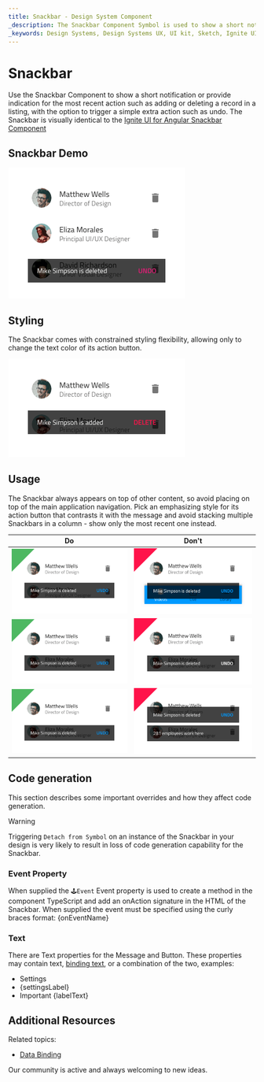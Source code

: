 ```yaml
---
title: Snackbar - Design System Component
_description: The Snackbar Component Symbol is used to show a short notification or indicate the last action performed by the user.
_keywords: Design Systems, Design Systems UX, UI kit, Sketch, Ignite UI for Angular, Sketch to Angular, Sketch to Angular, Angular, Angular Design System, Export code from Sketch, Design Kits for Angular, Sketch HTML, Sketch to HTML, Sketch UI kits
---
```


# Snackbar

Use the Snackbar Component to show a short notification or provide indication for the most recent action such as adding or deleting a record in a listing, with the option to trigger a simple extra action such as undo. The Snackbar is visually identical to the [Ignite UI for Angular Snackbar Component](https://www.infragistics.com/products/ignite-ui-angular/angular/components/snackbar.html)

## Snackbar Demo

<img class="responsive-img" src="../images/snackbar_demo.png" srcset="../images/snackbar_demo@2x.png 2x" />

## Styling

The Snackbar comes with constrained styling flexibility, allowing only to change the text color of its action button.

<img class="responsive-img" src="../images/snackbar_styling.png" srcset="../images/snackbar_styling@2x.png 2x" />

## Usage

The Snackbar always appears on top of other content, so avoid placing on top of the main application navigation. Pick an emphasizing style for its action button that contrasts it with the message and avoid stacking multiple Snackbars in a column - show only the most recent one instead.

| Do                              | Don't                             |
| ------------------------------- | --------------------------------- |
| <img class="responsive-img" src="../images/snackbar_do1.png" srcset="../images/snackbar_do1@2x.png 2x" /> | <img class="responsive-img" src="../images/snackbar_dont1.png" srcset="../images/snackbar_dont1@2x.png 2x" /> |
| <img class="responsive-img" src="../images/snackbar_do2.png" srcset="../images/snackbar_do2@2x.png 2x" /> | <img class="responsive-img" src="../images/snackbar_dont2.png" srcset="../images/snackbar_dont2@2x.png 2x" /> |
| <img class="responsive-img" src="../images/snackbar_do3.png" srcset="../images/snackbar_do3@2x.png 2x" /> | <img class="responsive-img" src="../images/snackbar_dont3.png" srcset="../images/snackbar_dont3@2x.png 2x" /> |

## Code generation

This section describes some important overrides and how they affect code generation.

> [!WARNING]
> Triggering `Detach from Symbol` on an instance of the Snackbar in your design is very likely to result in loss of code generation capability for the Snackbar.

### Event Property

When supplied the `🕹️Event` Event property is used to create a method in the component TypeScript and add an onAction signature in the HTML of the Snackbar. When supplied the event must be specified using the curly braces format: {onEventName}

### Text

There are Text properties for the Message and Button. These properties may contain text, [binding text](../codegen/data-binding.md), or a combination of the two, examples:

- Settings
- {settingsLabel}
- Important {labelText}

## Additional Resources

Related topics:

- [Data Binding](../codegen/data-binding.md)
  <div class="divider--half"></div>

Our community is active and always welcoming to new ideas.


